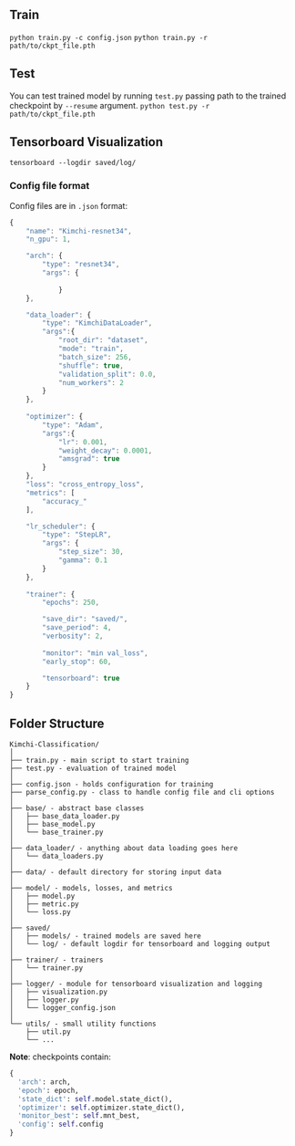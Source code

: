 <!-- @import "[TOC]" {cmd="toc" depthFrom=1 depthTo=6 orderedList=false} -->

<!-- code_chunk_output -->
<!-- /code_chunk_output -->

## Train
`python train.py -c config.json`
`python train.py -r path/to/ckpt_file.pth`

## Test
You can test trained model by running `test.py` passing path to the trained checkpoint by `--resume` argument.
`python test.py -r path/to/ckpt_file.pth`

## Tensorboard Visualization
`tensorboard --logdir saved/log/`

### Config file format
Config files are in `.json` format:
```javascript
{
    "name": "Kimchi-resnet34",
    "n_gpu": 1,

    "arch": {
        "type": "resnet34",
        "args": {
        
            }
    },

    "data_loader": {
        "type": "KimchiDataLoader",
        "args":{
            "root_dir": "dataset",
            "mode": "train",
            "batch_size": 256,
            "shuffle": true,
            "validation_split": 0.0,
            "num_workers": 2
        }
    },
    
    "optimizer": {
        "type": "Adam",
        "args":{
            "lr": 0.001,
            "weight_decay": 0.0001,
            "amsgrad": true
        }
    },
    "loss": "cross_entropy_loss",
    "metrics": [
        "accuracy_"
    ],

    "lr_scheduler": {
        "type": "StepLR",
        "args": {
            "step_size": 30,
            "gamma": 0.1
        }
    },
    
    "trainer": {
        "epochs": 250,

        "save_dir": "saved/",
        "save_period": 4,
        "verbosity": 2,
        
        "monitor": "min val_loss",
        "early_stop": 60,

        "tensorboard": true
    }
}

```

## Folder Structure
  ```
  Kimchi-Classification/
  │
  ├── train.py - main script to start training
  ├── test.py - evaluation of trained model
  │
  ├── config.json - holds configuration for training
  ├── parse_config.py - class to handle config file and cli options
  │
  ├── base/ - abstract base classes
  │   ├── base_data_loader.py
  │   ├── base_model.py
  │   └── base_trainer.py
  │
  ├── data_loader/ - anything about data loading goes here
  │   └── data_loaders.py
  │
  ├── data/ - default directory for storing input data
  │
  ├── model/ - models, losses, and metrics
  │   ├── model.py
  │   ├── metric.py
  │   └── loss.py
  │
  ├── saved/
  │   ├── models/ - trained models are saved here
  │   └── log/ - default logdir for tensorboard and logging output
  │
  ├── trainer/ - trainers
  │   └── trainer.py
  │
  ├── logger/ - module for tensorboard visualization and logging
  │   ├── visualization.py
  │   ├── logger.py
  │   └── logger_config.json
  │  
  └── utils/ - small utility functions
      ├── util.py
      └── ...
  ```

**Note**: checkpoints contain:
  ```python
  {
    'arch': arch,
    'epoch': epoch,
    'state_dict': self.model.state_dict(),
    'optimizer': self.optimizer.state_dict(),
    'monitor_best': self.mnt_best,
    'config': self.config
  }
  ```
